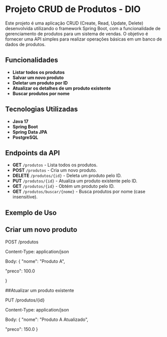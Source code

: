 # Projeto CRUD de Produtos - DIO

Este projeto é uma aplicação CRUD (Create, Read, Update, Delete) desenvolvida utilizando o framework Spring Boot, com a funcionalidade de gerenciamento de produtos para um sistema de vendas. O objetivo é fornecer uma API simples para realizar operações básicas em um banco de dados de produtos.

## Funcionalidades

- **Listar todos os produtos**
- **Salvar um novo produto**
- **Deletar um produto por ID**
- **Atualizar os detalhes de um produto existente**
- **Buscar produtos por nome**

## Tecnologias Utilizadas

- **Java 17**
- **Spring Boot**
- **Spring Data JPA**
- **PostgreSQL** 

## Endpoints da API

- **GET** `/produtos` - Lista todos os produtos.
- **POST** `/produtos` - Cria um novo produto.
- **DELETE** `/produtos/{id}` - Deleta um produto pelo ID.
- **PUT** `/produtos/{id}` - Atualiza um produto existente pelo ID.
- **GET** `/produtos/{id}` - Obtém um produto pelo ID.
- **GET** `/produtos/buscar/{nome}` - Busca produtos por nome (case insensitive).

## Exemplo de Uso

## Criar um novo produto
POST /produtos

Content-Type: application/json

Body: {
  "nome": "Produto A",
  
  "preco": 100.0
 
}

##Atualizar um produto existente

PUT /produtos/{id}

Content-Type: application/json

Body: {
  "nome": "Produto A Atualizado",
  
  "preco": 150.0
}

